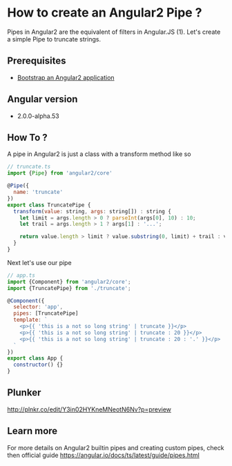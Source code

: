 # How to create an Angular2 Pipe ?

Pipes in Angular2 are the equivalent of filters in Angular.JS (1). Let's create a simple Pipe to truncate strings.

## Prerequisites

 * [Bootstrap an Angular2 application](bootstrap.md)

## Angular version

- 2.0.0-alpha.53

## How To ?

A pipe in Angular2 is just a class with a transform method like so

```javascript
// truncate.ts
import {Pipe} from 'angular2/core'

@Pipe({
  name: 'truncate'
})
export class TruncatePipe {
  transform(value: string, args: string[]) : string {
    let limit = args.length > 0 ? parseInt(args[0], 10) : 10;
    let trail = args.length > 1 ? args[1] : '...';

    return value.length > limit ? value.substring(0, limit) + trail : value;
  }
}
```

Next let's use our pipe

```javascript
// app.ts
import {Component} from 'angular2/core';
import {TruncatePipe} from './truncate';

@Component({
  selector: 'app',
  pipes: [TruncatePipe]
  template: `
    <p>{{ 'this is a not so long string' | truncate }}</p>
    <p>{{ 'this is a not so long string' | truncate : 20 }}</p>
    <p>{{ 'this is a not so long string' | truncate : 20 : '.' }}</p>
  `
})
export class App {
  constructor() {}
}
```

## Plunker

http://plnkr.co/edit/Y3in02HYKneMNeotN6Nv?p=preview

## Learn more

For more details on Angular2 builtin pipes and creating custom pipes, check then official guide https://angular.io/docs/ts/latest/guide/pipes.html
